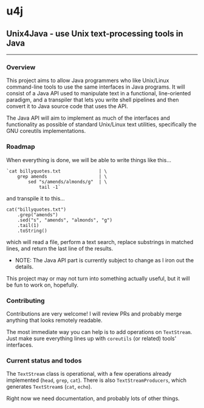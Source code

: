 # u4j
## Unix4Java - use Unix text-processing tools in Java
---

### Overview

This project aims to allow Java programmers who like Unix/Linux command-line
tools to use the same interfaces in Java programs. It will consist of a Java API
used to manipulate text in a functional, line-oriented paradigm, and a
transpiler that lets you write shell pipelines and then convert it to Java
source code that uses the API.

The Java API will aim to implement as much of the interfaces and functionality
as possible of standard Unix/Linux text utilities, specifically the GNU
coreutils implementations.

### Roadmap
When everything is done, we will be able to write things like this...
```
`cat billyquotes.txt              | \
    grep amends                   | \
        sed "s/amends/almonds/g"  | \
            tail -1`
```
and transpile it to this...
```
cat("billyquotes.txt")
    .grep("amends")
    .sed("s", "amends", "almonds", "g")
    .tail(1)
    .toString()
```
which will read a file, perform a text search, replace substrings in matched
lines, and return the last line of the results.

 - NOTE: The Java API part is currently subject to change as I iron out the details.

This project may or may not turn into something actually useful, but it will be
fun to work on, hopefully.

### Contributing
Contributions are very welcome! I will review PRs and probably merge anything
that looks remotely readable.

The most immediate way you can help is to add operations on `TextStream`. Just
make sure everything lines up with `coreutils` (or related) tools' interfaces.

### Current status and todos
The `TextStream` class is operational, with a few operations already implemented
(`head`, `grep`, `cat`). There is also `TextStreamProducers`, which generates
`TextStream`s (`cat`, `echo`).

Right now we need documentation, and probably lots of other things.


